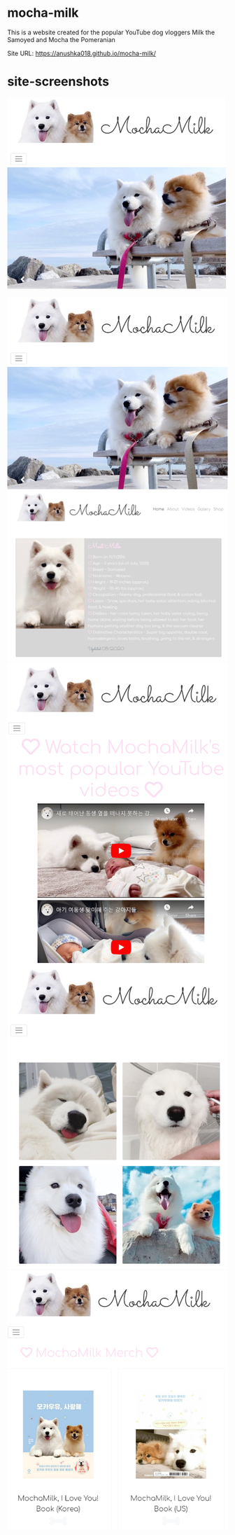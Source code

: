 # mocha-milk
This is a website created for the popular YouTube dog vloggers Milk the Samoyed and Mocha the Pomeranian

Site URL: https://anushka018.github.io/mocha-milk/

# site-screenshots

<img src="images/home.PNG" width="500">

![](images/home.PNG)
![](images/about.PNG)
![](images/videos.PNG)
![](images/gallery.PNG)
![](images/shop.PNG)


